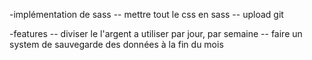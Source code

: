 -implémentation de sass 
-- mettre tout le css en sass 
-- upload git 

-features
-- diviser le l'argent a utiliser par jour, par semaine
-- faire un system de sauvegarde des données à la fin du mois